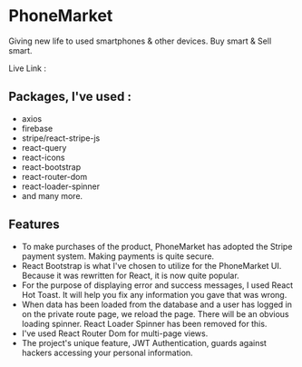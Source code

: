 # PhoneMarket

Giving new life to used smartphones & other devices. Buy smart & Sell smart.

Live Link :

 ## Packages, I've used : 
 - axios
 - firebase
 - stripe/react-stripe-js
 - react-query
 - react-icons
 - react-bootstrap
 - react-router-dom
 - react-loader-spinner
 - and many more.

 ## Features
 - To make purchases of the product, PhoneMarket has adopted the Stripe payment system. Making payments is quite secure.
 - React Bootstrap is what I've chosen to utilize for the PhoneMarket UI. Because it was rewritten for React, it is now quite popular.
 - For the purpose of displaying error and success messages, I used React Hot Toast. It will help you fix any information you gave that was wrong.
 - When data has been loaded from the database and a user has logged in on the private route page, we reload the page. There will be an obvious loading spinner. React Loader Spinner has been removed for this.
 - I've used React Router Dom for multi-page views.
 - The project's unique feature, JWT Authentication, guards against hackers accessing your personal information.